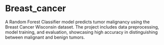 # Breast_cancer
A Random Forest Classifier model predicts tumor malignancy using the Breast Cancer Wisconsin dataset. The project includes data preprocessing, model training, and evaluation, showcasing high accuracy in distinguishing between malignant and benign tumors.
